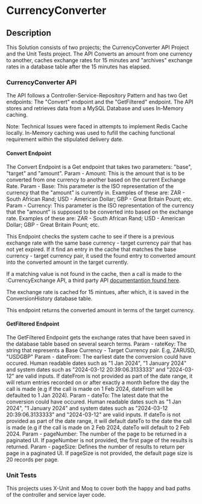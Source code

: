 # CurrencyConverter

## Description
This Solution consists of two projects; the CurrencyConverter API Project and the Unit Tests project. 
The API Converts an amount from one currency to another, caches exchange rates for 15 minutes and "archives" exchange rates in a database table after the 15 minutes has elapsed.

### CurrencyConverter API
The API follows a Controller-Service-Repository Pattern and has two Get endpoints: The "Convert" endpoint and the "GetFiltered" endpoint. The API stores and retrieves data from a MySQL Database and uses In-Memory caching. 

Note: Technical Issues were faced in attempts to implement Redis Cache locally. In-Memory caching was used to fufill the caching functional requirement within the stipulated delivery date.

#### Convert Endpoint

The Convert Endpoint is a Get endpoint that takes two parameters: "base", "target" and "amount".
Param - Amount: This is the amount that is to be converted from one currency to another based on the current Exchange Rate.
Param - Base: This parameter is the ISO representation of the currency that the "amount" is currently in. Examples of these are: ZAR - South African Rand; USD - American Dollar; GBP - Great Britain Pount; etc.
Param - Currency: This parameter is the ISO representation of the currency that the "amount" is supposed to be converted into based on the exchange rate. Examples of these are: ZAR - South African Rand; USD - American Dollar; GBP - Great Britain Pount; etc.

This Endpoint checks the system cache to see if there is a previous exchange rate with the same base currency - target currency pair that has not yet expired.
If it find an entry in the cache that matches the base currency - target currency pair, it used the found entry to converted amount into the converted amount in the target currently.

If a matching value is not found in the cache, then a call is made to the :CurrencyExchange API, a third party API [documentantion found here](https://exchangeratesapi.io/documentation/).

The exchange rate is cached for 15 mintues, after which, it is saved in the ConversionHistory database table.

This endpoint returns the converted amount in terms of the target currency.

#### GetFiltered Endpoint

The GetFiltered Endpoint gets the exchange rates that have been saved in the database table based on several search terms.
Param - rateKey: The string that represents a Base Currency - Target Currency pair. E.g, ZARUSD, "USDGBP"
Param - dateFrom: The earliest date the conversion could have occured. Human readable dates such as "1 Jan 2024", "1 January 2024" and system dates such as "2024-03-12 20:39:06.3133333" and "2024-03-12" are valid inputs. If dateFrom is not provided as part of the date range, it will return entries recorded on or after exactly a month before the day the call is made (e.g if the call is made on 1 Feb 2024, dateFrom will be defaulted to 1 Jan 2024).
Param - dateTo: The latest date that the conversion could have occured. Human readable dates such as "1 Jan 2024", "1 January 2024" and system dates such as "2024-03-12 20:39:06.3133333" and "2024-03-12" are valid inputs. If dateTo is not provided as part of the date range, it will default dateTo to the date the call is made (e.g if the call is made on 2 Feb 2024, dateTo will default to 2 Feb 2024.
Param - pageNumber: The number of the page to be returned in a paginated UI. If pageNumber is not provided, the first page of the results is returned.
Param - pageSize: Defines the number of results to return per page in a paginated UI. If pageSize is not provided, the default page size is 20 records per page.

### Unit Tests

This projects uses X-Unit and Moq to cover both the happy and bad paths of the controller and service layer code.
